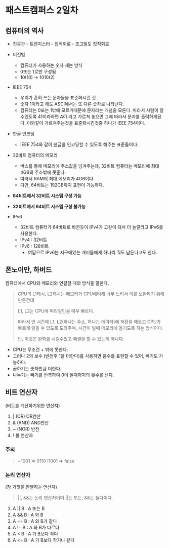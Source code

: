 # 패스트캠퍼스 2일차
## 컴퓨터의 역사
* 진공관 - 트렌지스터 - 집적회로 - 초고밀도 집적회로

* 이진법
  * 컴퓨터가 사용하는 숫자 세는  방식
  * 0또는 1로만 구성됨
  * 10(10) -> 1010(2)

* IEEE 754
  * 우리가 흔히 쓰는 문자들을 표준화시킨 것
  * 숫자 1이라고 해도 ASCI에서는 또 다른 숫자로 나타난다.
  * 컴퓨터는 0또는 1밖에 모르기때문에 문자라는 개념을 모른다. 따라서 사람이 알수있도록 41이라하면 A야 라고 가르쳐 놓으면 그에 따라서 문자를 출력하게된다. 이와같이 가르쳐주는것을 표준화시킨것중 하나가 IEEE 754이다.

* 한글 인코딩 
  * IEEE 754와 같이 한글을 인코딩할 수 있도록 해주는 표준들이다.

* 32비트 컴퓨터의 메모리
  * 버스를 통해 메모리에 주소값을 넘겨주는데, 32비트 컴퓨터는 메모리에 최대 4GB의 주소밖에 못준다.
  * 따라서 RAM의 최대 메모리가 4GB이다.
  * 다만, 64비트는 192GB까지 표현이 가능하다. 

* **64비트에서 32비트 시스템 구성 가능**
* **32비트에서 64비트 시스템 구성 불가능**

* IPv6
  * 32비트 컴퓨터가 64비트로 바뀐듯이 IPv4가 고갈이 돼서 더 늘릴라고 IPv6를 사용한다.
  * IPv4 : 32비트
  * IPv6 : 128비트
    * 여담으로 IPv6는 지구에있는 개미들에게 하나씩 줘도 남든다고도 한다.

## 폰노이만, 하버드
컴퓨터에서 CPU와 메모리와 연결할 때의 방식을 말한다.
> CPU의 L1캐시, L2캐시는 메모리가 CPU에비해 너무 느려서 이를 보완하기 위해 만든건데
>
> L1, L2는 CPU에 따라갈만큼 매우 빠르다.
>
> 따라서 빈 시간에 L1, L2(하나는 주소, 하나는 데이터)에 저장을 해놓고 CPU가 빠르게 읽을 수 있도록 도와주며, 시간이 빌때 메모리에 옮기도록 하는 방식이다.
>
> 단, 이것은 완화를 시킬수있고 해결을 할 수 있는게 아니다.

* CPU는 무조건 + 밖에 못한다.
* 그러나 2의 보수 (반전후 1을 더한다)를 사용하면 음수를 표현할 수 있어, 빼기도 가능하다.
* 곱하기는 숫자만큼 더한다.
* 나누기는 빼기를 반복하여 0이 될때까지의 횟수를 센다.

## 비트 연산자
(비트를 계산하기위한 연산자)
1. | (OR) OR연산
2. & (AND) AND연산
3. ~ (NOR) 반전
4. ! 불 연산자
### 주의 
> ~1001 => 0110
> !1001 => false

### 논리 연산자
(참 거짓을 판별하는 연산자)
> ||, &&는 논리 연산자이며 ||는 또는, &&는 둘다이다.
1. A || B : A 또는 B
2. A && B : A 와 B
3. A == B : A 와 B가 같다
4. A != B : A 와 B가 다르다
5. A < B  : A 가 B보다 작다
6. A <= B : A 가 B보다 작거나 같다
